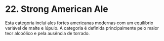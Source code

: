 # 22. Strong American Ale

Esta categoria inclui ales fortes americanas modernas com um equilíbrio variável de malte e lúpulo. A categoria é definida principalmente pelo maior teor alcoólico e pela ausência de torrado.
